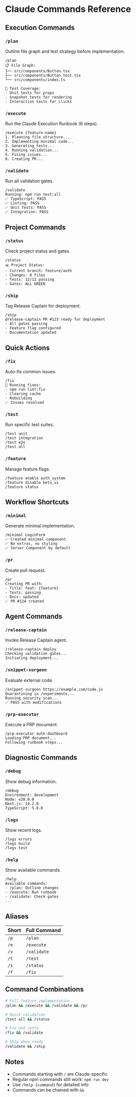# Claude Commands Reference

## Execution Commands

### `/plan`
Outline file graph and test strategy before implementation.
```
/plan
📋 File Graph:
├── src/components/Button.tsx
├── src/components/Button.test.tsx
└── src/components/index.ts

🧪 Test Coverage:
- Unit tests for props
- Snapshot tests for rendering
- Interaction tests for clicks
```

### `/execute`
Run the Claude Execution Runbook (6 steps).
```
/execute {feature-name}
1. Planning file structure...
2. Implementing minimal code...
3. Generating tests...
4. Running validation...
5. Fixing issues...
6. Creating PR...
```

### `/validate`
Run all validation gates.
```
/validate
Running: npm run test:all
✅ TypeScript: PASS
✅ Linting: PASS
✅ Unit Tests: PASS
✅ Integration: PASS
```

## Project Commands

### `/status`
Check project status and gates.
```
/status
📊 Project Status:
- Current branch: feature/auth
- Changes: 8 files
- Tests: 12/12 passing
- Gates: ALL GREEN
```

### `/ship`
Tag Release Captain for deployment.
```
/ship
@release-captain PR #123 ready for deployment
- All gates passing
- Feature flag configured
- Documentation updated
```

## Quick Actions

### `/fix`
Auto-fix common issues.
```
/fix
🔧 Running fixes:
- npm run lint:fix
- Clearing cache
- Rebuilding
✅ Issues resolved
```

### `/test`
Run specific test suites.
```
/test unit
/test integration  
/test e2e
/test all
```

### `/feature`
Manage feature flags.
```
/feature enable auth_system
/feature disable beta_ui
/feature status
```

## Workflow Shortcuts

### `/minimal`
Generate minimal implementation.
```
/minimal LoginForm
✅ Created minimal component
✅ No extras, no styling
✅ Server Component by default
```

### `/pr`
Create pull request.
```
/pr
Creating PR with:
- Title: feat: {feature}
- Tests: passing
- Docs: updated
✅ PR #124 created
```

## Agent Commands

### `/release-captain`
Invoke Release Captain agent.
```
/release-captain deploy
Checking validation gates...
Initiating deployment...
```

### `/snippet-surgeon`
Evaluate external code.
```
/snippet-surgeon https://example.com/code.js
Quarantining in /experiments...
Running security scan...
✅ PASS with modifications
```

### `/prp-executor`
Execute a PRP document.
```
/prp-executor auth-dashboard
Loading PRP document...
Following runbook steps...
```

## Diagnostic Commands

### `/debug`
Show debug information.
```
/debug
Environment: development
Node: v20.0.0
Next.js: 14.2.0
TypeScript: 5.0.0
```

### `/logs`
Show recent logs.
```
/logs errors
/logs build
/logs test
```

### `/help`
Show available commands.
```
/help
Available commands:
- /plan: Outline changes
- /execute: Run runbook
- /validate: Check gates
...
```

## Aliases

| Short | Full Command |
|-------|-------------|
| `/p` | `/plan` |
| `/e` | `/execute` |
| `/v` | `/validate` |
| `/t` | `/test` |
| `/s` | `/status` |
| `/f` | `/fix` |

## Command Combinations

```bash
# Full feature implementation
/plan && /execute && /validate && /pr

# Quick validation
/test all && /status

# Fix and retry
/fix && /validate

# Ship when ready
/validate && /ship
```

## Notes
- Commands starting with `/` are Claude-specific
- Regular npm commands still work: `npm run dev`
- Use `/help {command}` for detailed info
- Commands can be chained with `&&`